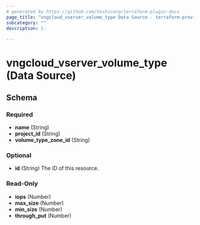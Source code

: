 ```yaml
---
# generated by https://github.com/hashicorp/terraform-plugin-docs
page_title: "vngcloud_vserver_volume_type Data Source - terraform-provider-vngcloud"
subcategory: ""
description: |-
  
---
```


# vngcloud_vserver_volume_type (Data Source)





<!-- schema generated by tfplugindocs -->
## Schema

### Required

- **name** (String)
- **project_id** (String)
- **volume_type_zone_id** (String)

### Optional

- **id** (String) The ID of this resource.

### Read-Only

- **iops** (Number)
- **max_size** (Number)
- **min_size** (Number)
- **through_put** (Number)


